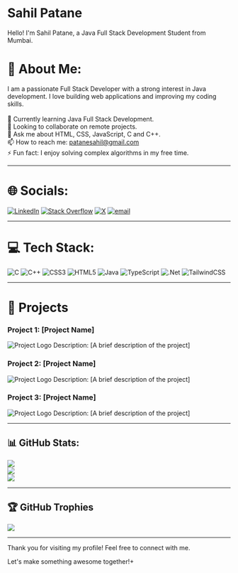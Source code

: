 # Sahil Patane

Hello! I'm Sahil Patane, a Java Full Stack Development Student from Mumbai.



# 💫 About Me:
 I am a passionate Full Stack Developer with a strong interest in Java development. I love building web applications and improving my coding skills.<br><br>🌱 Currently learning Java Full Stack Development.<br>👯 Looking to collaborate on remote projects.<br>💬 Ask me about HTML, CSS, JavaScript, C and C++.<br>📫 How to reach me: patanesahil@gmail.com<br>⚡ Fun fact: I enjoy solving complex algorithms in my free time.

---

# 🌐 Socials:
[![LinkedIn](https://img.shields.io/badge/LinkedIn-%230077B5.svg?logo=linkedin&logoColor=white)](https://linkedin.com/in/https://www.linkedin.com/feed/) [![Stack Overflow](https://img.shields.io/badge/-Stackoverflow-FE7A16?logo=stack-overflow&logoColor=white)](https://stackoverflow.com/users/https://stackoverflow.com/questions) [![X](https://img.shields.io/badge/X-black.svg?logo=X&logoColor=white)](https://x.com/https://x.com/home) [![email](https://img.shields.io/badge/Email-D14836?logo=gmail&logoColor=white)](mailto:patanesahil@gmail.com) 

---

# 💻 Tech Stack:
![C](https://img.shields.io/badge/c-%2300599C.svg?style=plastic&logo=c&logoColor=white) ![C++](https://img.shields.io/badge/c++-%2300599C.svg?style=plastic&logo=c%2B%2B&logoColor=white) ![CSS3](https://img.shields.io/badge/css3-%231572B6.svg?style=plastic&logo=css3&logoColor=white) ![HTML5](https://img.shields.io/badge/html5-%23E34F26.svg?style=plastic&logo=html5&logoColor=white) ![Java](https://img.shields.io/badge/java-%23ED8B00.svg?style=plastic&logo=openjdk&logoColor=white) ![TypeScript](https://img.shields.io/badge/typescript-%23007ACC.svg?style=plastic&logo=typescript&logoColor=white) ![.Net](https://img.shields.io/badge/.NET-5C2D91?style=plastic&logo=.net&logoColor=white) ![TailwindCSS](https://img.shields.io/badge/tailwindcss-%2338B2AC.svg?style=plastic&logo=tailwind-css&logoColor=white)

---

# 🚀 Projects

### Project 1: [Project Name]
![Project Logo](https://via.placeholder.com/50) <!-- Replace with your project logo URL -->
Description: [A brief description of the project]

### Project 2: [Project Name]
![Project Logo](https://via.placeholder.com/50) <!-- Replace with your project logo URL -->
Description: [A brief description of the project]

### Project 3: [Project Name]
![Project Logo](https://via.placeholder.com/50) <!-- Replace with your project logo URL -->
Description: [A brief description of the project]

---

## 📊 GitHub Stats:
![](https://github-readme-stats.vercel.app/api?username=SahilPatane46&theme=dark&hide_border=false&include_all_commits=true&count_private=false)<br/>
![](https://github-readme-streak-stats.herokuapp.com/?user=SahilPatane46&theme=dark&hide_border=false)<br/>
![](https://github-readme-stats.vercel.app/api/top-langs/?username=SahilPatane46&theme=dark&hide_border=false&include_all_commits=true&count_private=false&layout=compact)

---

## 🏆 GitHub Trophies
![](https://github-profile-trophy.vercel.app/?username=SahilPatane46&theme=default&no-frame=false&no-bg=false&margin-w=4)

---

Thank you for visiting my profile! Feel free to connect with me.

Let's make something awesome together!+
